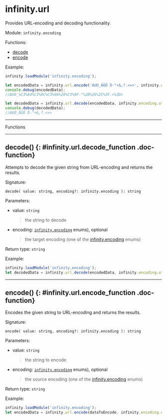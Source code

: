 ﻿# infinity.url

Provides URL-encoding and decoding functionality.

Module: `infinity.encoding`

<div class="doc-toc" markdown="1">

<div class="doc-toc-heading">Functions:</div>

- [decode](#infinity.url.decode_function)
- [encode](#infinity.url.encode_function)

</div>


Example:

```typescript
infinity.loadModule('infinity.encoding');

let encodedData = infinity.url.encode('AUO_ÄÜÖ ß-"+&,?.<=>', infinity.encoding.utf8);
console.debug(encodedData);
//AUO_%C3%84%C3%9C%C3%96%20%C3%9F-"%2B%26%2C%3F.<%3D>

let decodedData = infinity.url.decode(encodedData, infinity.encoding.utf8);
console.debug(decodedData);
//AUO_ÄÜÖ ß-"+&,?.<=>
```

---

<div class="doc-heading">Functions</div>

---

## decode() {: #infinity.url.decode_function .doc-function}

Attempts to decode the given string from URL-encoding and returns the results.

Signature:
```
decode( value: string, encoding?: infinity.encoding ): string
```

Parameters:

- value: `string`
  >the string to decode

- encoding: [`infinity.encoding`](infinity.encoding.md#enums) enums), optional
  >the target encoding (one of the [infinity.encoding](infinity.encoding.md#enums) enums)


Return type: `string`

Example:

```typescript
infinity.loadModule('infinity.encoding');
let decodedData = infinity.url.decode(encodedData, infinity.encoding.utf8);
```

---

## encode() {: #infinity.url.encode_function .doc-function}

Encodes the given string to URL-encoding and returns the results.

Signature:
```
encode( value: string, encoding?: infinity.encoding ): string
```

Parameters:

- value: `string`
  >the string to encode

- encoding: [`infinity.encoding`](infinity.encoding.md#enums) enums), optional
  >the source encoding (one of the [infinity.encoding](infinity.encoding.md#enums) enums)


Return type: `string`

Example:

```typescript
infinity.loadModule('infinity.encoding');
let encodedData = infinity.url.encode(dataToEncode, infinity.encoding.utf8);
```
